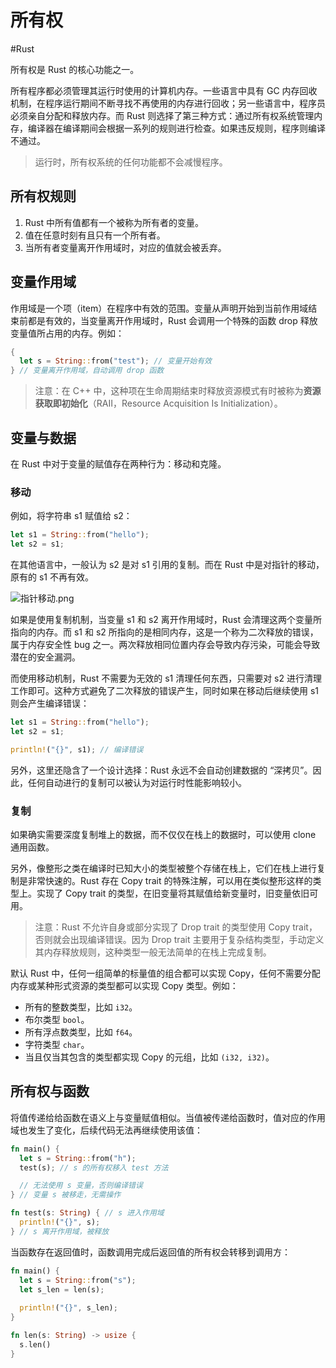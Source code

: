 # 所有权
#Rust 

所有权是 Rust 的核心功能之一。

所有程序都必须管理其运行时使用的计算机内存。一些语言中具有 GC 内存回收机制，在程序运行期间不断寻找不再使用的内存进行回收；另一些语言中，程序员必须亲自分配和释放内存。而 Rust 则选择了第三种方式：通过所有权系统管理内存，编译器在编译期间会根据一系列的规则进行检查。如果违反规则，程序则编译不通过。

> 运行时，所有权系统的任何功能都不会减慢程序。

## 所有权规则

1. Rust 中所有值都有一个被称为所有者的变量。
2. 值在任意时刻有且只有一个所有者。
3. 当所有者变量离开作用域时，对应的值就会被丢弃。

## 变量作用域

作用域是一个项（item）在程序中有效的范围。变量从声明开始到当前作用域结束前都是有效的，当变量离开作用域时，Rust 会调用一个特殊的函数 drop 释放变量值所占用的内存。例如：

```rust
{
  let s = String::from("test"); // 变量开始有效
} // 变量离开作用域，自动调用 drop 函数
```

> 注意：在 C++ 中，这种项在生命周期结束时释放资源模式有时被称为**资源获取即初始化**（RAII，Resource Acquisition Is Initialization）。

## 变量与数据

在 Rust 中对于变量的赋值存在两种行为：移动和克隆。

### 移动

例如，将字符串 s1 赋值给 s2：

```rust
let s1 = String::from("hello");
let s2 = s1;
```

在其他语言中，一般认为 s2 是对 s1 引用的复制。而在 Rust 中是对指针的移动，原有的 s1 不再有效。

![指针移动.png](https://my-images-repo.oss-cn-hangzhou.aliyuncs.com/rust/%E6%8C%87%E9%92%88%E7%A7%BB%E5%8A%A8.png)

如果是使用复制机制，当变量 s1 和 s2 离开作用域时，Rust 会清理这两个变量所指向的内存。而 s1 和 s2 所指向的是相同内存，这是一个称为二次释放的错误，属于内存安全性 bug 之一。两次释放相同位置内存会导致内存污染，可能会导致潜在的安全漏洞。

而使用移动机制，Rust 不需要为无效的 s1 清理任何东西，只需要对 s2 进行清理工作即可。这种方式避免了二次释放的错误产生，同时如果在移动后继续使用 s1 则会产生编译错误：

```rust
let s1 = String::from("hello");
let s2 = s1;

println!("{}", s1); // 编译错误
```

另外，这里还隐含了一个设计选择：Rust 永远不会自动创建数据的 “深拷贝”。因此，任何自动进行的复制可以被认为对运行时性能影响较小。

### 复制

如果确实需要深度复制堆上的数据，而不仅仅在栈上的数据时，可以使用 clone 通用函数。

另外，像整形之类在编译时已知大小的类型被整个存储在栈上，它们在栈上进行复制是非常快速的。Rust 存在 Copy trait 的特殊注解，可以用在类似整形这样的类型上。实现了 Copy trait 的类型，在旧变量将其赋值给新变量时，旧变量依旧可用。

> 注意：Rust 不允许自身或部分实现了 Drop trait 的类型使用 Copy trait，否则就会出现编译错误。因为 Drop trait 主要用于复杂结构类型，手动定义其内存释放规则，这种类型一般无法简单的在栈上完成复制。

默认 Rust 中，任何一组简单的标量值的组合都可以实现 Copy，任何不需要分配内存或某种形式资源的类型都可以实现 Copy 类型。例如：

+ 所有的整数类型，比如 `i32`。
+ 布尔类型 `bool`。
+ 所有浮点数类型，比如 `f64`。
+ 字符类型 `char`。
+ 当且仅当其包含的类型都实现 Copy 的元组，比如 `(i32, i32)`。

## 所有权与函数

将值传递给给函数在语义上与变量赋值相似。当值被传递给函数时，值对应的作用域也发生了变化，后续代码无法再继续使用该值：

```rust
fn main() {
  let s = String::from("h");
  test(s); // s 的所有权移入 test 方法

  // 无法使用 s 变量，否则编译错误
} // 变量 s 被移走，无需操作

fn test(s: String) { // s 进入作用域
  println!("{}", s);
} // s 离开作用域，被释放
```

当函数存在返回值时，函数调用完成后返回值的所有权会转移到调用方：

```rust
fn main() {
  let s = String::from("s");
  let s_len = len(s);
  
  println!("{}", s_len);
}

fn len(s: String) -> usize {
  s.len()
}
```